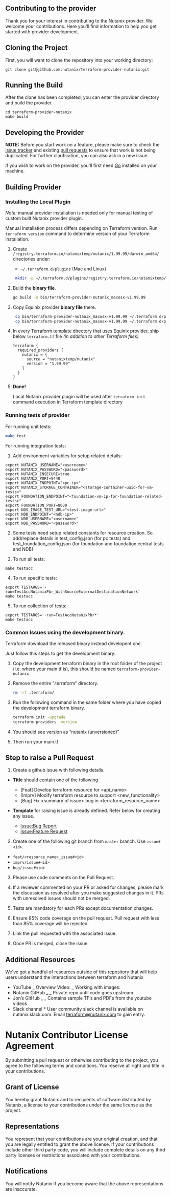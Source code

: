 ## Contributing to the provider

Thank you for your interest in contributing to the Nutanix provider. We welcome your contributions. Here you'll find information to help you get started with provider development.


## Cloning the Project

First, you will want to clone the repository into your working directory:

```shell
git clone git@github.com:nutanix/terraform-provider-nutanix.git
```

## Running the Build

After the clone has been completed, you can enter the provider directory and build the provider.

```shell
cd terraform-provider-nutanix
make build
```

## Developing the Provider

**NOTE:** Before you start work on a feature, please make sure to check the [issue tracker](https://github.com/nutanix/terraform-provider-nutanix/issues) and existing [pull requests](https://github.com/nutanix/terraform-provider-nutanix/pulls) to ensure that work is not being duplicated. For further clarification, you can also ask in a new issue.


If you wish to work on the provider, you'll first need [Go][go-website] installed on your machine.

[go-website]: https://golang.org/
[gopath]: http://golang.org/doc/code.html#GOPATH


## Building Provider

### Installing the Local Plugin

*Note:* manual provider installation is needed only for manual testing of custom
built Nutanix provider plugin.

Manual installation process differs depending on Terraform version.
Run `terraform version` command to determine version of your Terraform installation.

1. Create `/registry.terraform.io/nutanixtemp/nutanix/1.99.99/darwin_amd64/` directories
under:

   * `~/.terraform.d/plugins` (Mac and Linux)

   ```sh
    mkdir -p ~/.terraform.d/plugins/registry.terraform.io/nutanixtemp/nutanix/1.99.99/darwin_amd64/
   ```

2. Build the **binary file**. 
    ```sh 
    go build -o bin/terraform-provider-nutanix_macosx-v1.99.99
    ```

3. Copy Equinix provider **binary file** there.

   ```sh
    cp bin/terraform-provider-nutanix_macosx-v1.99.99 ~/.terraform.d/plugins/registry.terraform.io/nutanixtemp/nutanix/1.99.99/darwin_amd64/terraform-provider-nutanix_v1.99.99
    cp bin/terraform-provider-nutanix_macosx-v1.99.99 ~/.terraform.d/plugins/terraform-provider-nutanix_v1.99.99
   ```

4. In every Terraform template directory that uses Equinix provider, ship below
 `terraform.tf` file *(in addition to other Terraform files)*

   ```hcl
   terraform {
     required_providers {
       nutanix = {
         source = "nutanixtemp/nutanix"
         version = "1.99.99"
       }
     }
   }
   ```

5. **Done!**

   Local Nutanix provider plugin will be used after `terraform init`
   command execution in Terraform template directory


### Running tests of provider

For running unit tests:
```sh
make test
```

For running integration tests:

1. Add environment variables for setup related details:
```ssh
export NUTANIX_USERNAME="<username>"
export NUTANIX_PASSWORD="<password>"
export NUTANIX_INSECURE=true
export NUTANIX_PORT=9440
export NUTANIX_ENDPOINT="<pc-ip>"
export NUTANIX_STORAGE_CONTAINER="<storage-container-uuid-for-vm-tests>"
export FOUNDATION_ENDPOINT="<foundation-vm-ip-for-foundation-related-tests>"
export FOUNDATION_PORT=8000
export NOS_IMAGE_TEST_URL="<test-image-url>"
export NDB_ENDPOINT="<ndb-ip>"
export NDB_USERNAME="<username>"
export NDB_PASSWORD="<password>"
```

2. Some tests need setup related constants for resource creation. So add/replace details in test_config.json (for pc tests) and test_foundation_config.json (for foundation and foundation central tests and NDB)

3. To run all tests:
```ssh
make testacc
```

4. To run specific tests:
```ssh 
export TESTARGS='-run=TestAccNutanixPbr_WithSourceExternalDestinationNetwork'
make testacc
```

5. To run collection of tests:
``` ssh
export TESTARGS='-run=TestAccNutanixPbr*'
make testacc
```

### Common Issues using the development binary.

Terraform download the released binary instead developent one.

Just follow this steps to get the development binary:

1. Copy the development terraform binary in the root folder of the project (i.e. where your main.tf is), this should be named `terraform-provider-nutanix`
2. Remove the entire “.terraform” directory.
    ```sh
    rm -rf .terraform/
    ```

3. Run the following command in the same folder where you have copied the development terraform binary.
    ```sh
    terraform init -upgrade
    terraform providers -version
    ```

4. You should see version as “nutanix (unversioned)”
5. Then run your main.tf


## Step to raise a Pull Request

1. Create a github issue with following details.
  * **Title** should contain one of the following
    - [Feat] Develop terraform resource for \<api_name>
    - [Imprv] Modify terraform resource to support \<new_functionality>
    - [Bug] Fix \<summary of issue> bug in \<terraform_resource_name>

  * **Template** for raising issue is already defined. Refer below for creating any issue. 
    - [Issue:Bug Report](https://github.com/nutanix/terraform-provider-nutanix/issues/new?assignees=&labels=&projects=&template=bug_report.md&title=)
    - [Issue:Feature Request](https://github.com/nutanix/terraform-provider-nutanix/issues/new?assignees=&labels=&projects=&template=feature_request.md&title=)

2. Create one of the following git branch from `master` branch. Use `issue#<id>`.
 * `feat/<resource_name>_issue#<id>`
 * `imprv/issue#<id>`
 * `bug/issue#<id>`

3. Please use code comments on the Pull Request. 

4. If a reviewer commented on your PR or asked for changes, please mark the discussion as resolved after you make suggested changes in it. PRs with unresolved issues should not be merged. 
4. Tests are mandatory for each PRs except documentation changes. 
5. Ensure 85% code coverage on the pull request. Pull request with less than 85% coverage will be rejected.
6. Link the pull requested with the associated issue. 
6. Once PR is merged, close the issue. 

## Additional Resources

We've got a handful of resources outside of this repository that will help users understand the interactions between terraform and Nutanix

* YouTube
  _ Overview Video: [](https://www.youtube.com/watch?v=V8_Lu1mxV6g)
  _ Working with images: [](https://www.youtube.com/watch?v=IW0eQevZ73I)
* Nutanix GitHub
  _ [](https://github.com/nutanix/terraform-provider-nutanix)
  _ Private repo until code goes upstream
* Jon’s GitHub
  _ [](https://github.com/JonKohler/ThisOldCloud/tree/master/Terraform-Nutanix)
  _ Contains sample TF’s and PDFs from the youtube videos
* Slack channel \* User community slack channel is available on nutanix.slack.com. Email terraform@nutanix.com to gain entry.

# Nutanix Contributor License Agreement

By submitting a pull request or otherwise contributing to the project, you agree to the following terms and conditions.  You reserve all right and title in your contributions.  

## Grant of License 
You hereby grant Nutanix and to recipients of software distributed by Nutanix, a license to your contributions under the same license as the project.

## Representations
You represent that your contributions are your original creation, and that you are legally entitled to grant the above license.  If your contributions include other third party code, you will include complete details on any third party licenses or restrictions associated with your contributions.

## Notifications
You will notify Nutanix if you become aware that the above representations are inaccurate.  